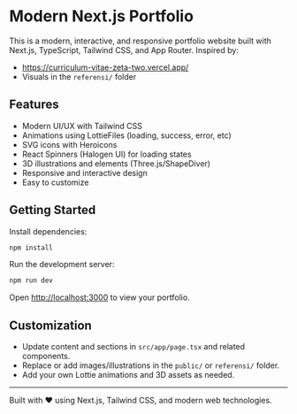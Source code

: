 # Modern Next.js Portfolio

This is a modern, interactive, and responsive portfolio website built with Next.js, TypeScript, Tailwind CSS, and App Router. Inspired by:

- https://curriculum-vitae-zeta-two.vercel.app/
- Visuals in the `referensi/` folder

## Features

- Modern UI/UX with Tailwind CSS
- Animations using LottieFiles (loading, success, error, etc)
- SVG icons with Heroicons
- React Spinners (Halogen UI) for loading states
- 3D illustrations and elements (Three.js/ShapeDiver)
- Responsive and interactive design
- Easy to customize

## Getting Started

Install dependencies:

```bash
npm install
```

Run the development server:

```bash
npm run dev
```

Open [http://localhost:3000](http://localhost:3000) to view your portfolio.

## Customization

- Update content and sections in `src/app/page.tsx` and related components.
- Replace or add images/illustrations in the `public/` or `referensi/` folder.
- Add your own Lottie animations and 3D assets as needed.

---

Built with ❤️ using Next.js, Tailwind CSS, and modern web technologies.
